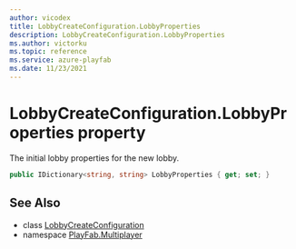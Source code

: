 ```yaml
---
author: vicodex
title: LobbyCreateConfiguration.LobbyProperties
description: LobbyCreateConfiguration.LobbyProperties
ms.author: victorku
ms.topic: reference
ms.service: azure-playfab
ms.date: 11/23/2021
---
```


# LobbyCreateConfiguration.LobbyProperties property

The initial lobby properties for the new lobby.

```csharp
public IDictionary<string, string> LobbyProperties { get; set; }
```

## See Also

* class [LobbyCreateConfiguration](../LobbyCreateConfiguration.md)
* namespace [PlayFab.Multiplayer](../../PlayFabMultiplayerSDK.md)

